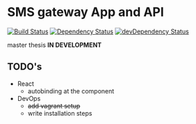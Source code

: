 # SMS gateway App and API
[![Build Status](https://secure.travis-ci.org/VojtechBartos/smsgw.png?branch=master)](http://travis-ci.org/VojtechBartos/smsgw)
[![Dependency Status](https://david-dm.org/VojtechBartos/smsgw.png)](https://david-dm.org/VojtechBartos/smsgw) [![devDependency Status](https://david-dm.org/VojtechBartos/smsgw/dev-status.png)](https://david-dm.org/VojtechBartos/smsgw#info=devDependencies)

master thesis **IN DEVELOPMENT**

## TODO's

- React
  - autobinding at the component
- DevOps
  - ~~add vagrant setup~~
  - write installation steps
